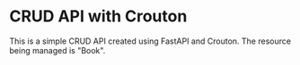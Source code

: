 # CRUD API with Crouton

This is a simple CRUD API created using FastAPI and Crouton. The resource being managed is "Book".
